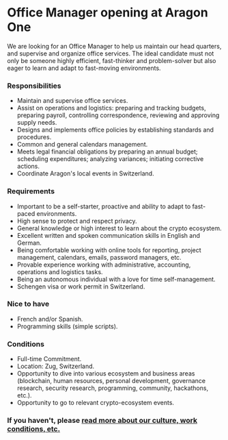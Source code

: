 # Office Manager opening at Aragon One

We are looking for an Office Manager to help us maintain our head quarters, and supervise and organize office services. The ideal candidate must not only be someone highly efficient, fast-thinker and problem-solver but also eager to learn and adapt to fast-moving environments.

### Responsibilities

- Maintain and supervise office services.
- Assist on operations and logistics: preparing and tracking budgets, preparing payroll, controlling correspondence, reviewing and approving supply needs.
- Designs and implements office policies by establishing standards and procedures.
- Common and general calendars management.
- Meets legal financial obligations by preparing an annual budget; scheduling expenditures; analyzing variances; initiating corrective actions.
- Coordinate Aragon's local events in Switzerland.

### Requirements

- Important to be a self-starter, proactive and ability to adapt to fast-paced environments.
- High sense to protect and respect privacy.
- General knowledge or high interest to learn about the crypto ecosystem.
- Excellent written and spoken communication skills in English and German.
- Being comfortable working with online tools for reporting, project management, calendars, emails, password managers, etc.
- Provable experience working with administrative, accounting, operations and logistics tasks.
- Being an autonomous individual with a love for time self-management.
- Schengen visa or work permit in Switzerland.

### Nice to have

- French and/or Spanish.
- Programming skills (simple scripts).

### Conditions

- Full-time Commitment.
- Location: Zug, Switzerland.
- Opportunity to dive into various ecosystem and business areas (blockchain, human resources, personal development, governance research, security research, programming, community, hackathons, etc.).
- Opportunity to go to relevant crypto-ecosystem events.

### If you haven't, please [read more about our culture, work conditions, etc.](../index.md)
